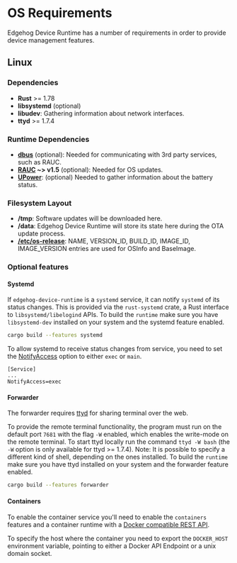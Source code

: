 <!--
This file is part of Edgehog.

Copyright 2022 - 2025 SECO Mind Srl

Licensed under the Apache License, Version 2.0 (the "License");
you may not use this file except in compliance with the License.
You may obtain a copy of the License at

   http://www.apache.org/licenses/LICENSE-2.0

Unless required by applicable law or agreed to in writing, software
distributed under the License is distributed on an "AS IS" BASIS,
WITHOUT WARRANTIES OR CONDITIONS OF ANY KIND, either express or implied.
See the License for the specific language governing permissions and
limitations under the License.

SPDX-License-Identifier: Apache-2.0
-->

# OS Requirements

Edgehog Device Runtime has a number of requirements in order to provide device management features.

## Linux

### Dependencies

- **Rust** >= 1.78
- **libsystemd** (optional)
- **libudev**: Gathering information about network interfaces.
- **ttyd** >= 1.7.4

### Runtime Dependencies

- **[dbus](https://www.freedesktop.org/wiki/Software/dbus/)** (optional): Needed for communicating
  with 3rd party services, such as RAUC.
- **[RAUC](https://rauc.io/) ~> v1.5** (optional): Needed for OS updates.
- **[UPower](https://upower.freedesktop.org/)**: (optional) Needed to gather information about the
  battery status.

### Filesystem Layout

- **/tmp**: Software updates will be downloaded here.
- **/data**: Edgehog Device Runtime will store its state here during the OTA update process.
- **[/etc/os-release](https://www.freedesktop.org/software/systemd/man/os-release.html)**: NAME,
  VERSION_ID, BUILD_ID, IMAGE_ID, IMAGE_VERSION entries are used for OSInfo and BaseImage.

### Optional features

#### Systemd

If `edgehog-device-runtime` is a `systemd` service, it can notify `systemd` of its status changes.
This is provided via the `rust-systemd` crate, a Rust interface to `libsystemd/libelogind` APIs. To
build the `runtime` make sure you have `libsystemd-dev` installed on your system and the systemd
feature enabled.

```sh
cargo build --features systemd
```

To allow systemd to receive status changes from service, you need to set the
[NotifyAccess](https://www.freedesktop.org/software/systemd/man/latest/systemd.service.html#NotifyAccess=) option to
either `exec` or `main`.

```
[Service]
...
NotifyAccess=exec
```

#### Forwarder

The forwarder requires [ttyd](https://github.com/tsl0922/ttyd) for sharing terminal over the web.

To provide the remote terminal functionality, the program must run on the default port `7681` with
the flag `-W` enabled, which enables the write-mode on the remote terminal. To start ttyd locally
run the command `ttyd -W bash` (the `-W` option is only available for ttyd >= 1.7.4). Note: It is
possible to specify a different kind of shell, depending on the ones installed. To build the
`runtime` make sure you have ttyd installed on your system and the forwarder feature enabled.

```sh
cargo build --features forwarder
```

#### Containers

To enable the container service you'll need to enable the `containers` features and a container
runtime with a [Docker compatible REST API](https://docs.docker.com/reference/api/engine/).

To specify the host where the container you need to export the `DOCKER_HOST` environment variable,
pointing to either a Docker API Endpoint or a unix domain socket.
